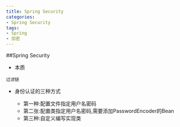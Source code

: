 ```yaml
---
title: Spring Security
categories:
- Spring Security
tags: 
- Spring
- 加密
---
```


##Spring Security

* 本质

```过滤链```

* 身份认证的三种方式

    * 第一种:配置文件指定用户名密码
    * 第二张:配置类指定用户名密码,需要添加PasswordEncoder的Bean
    * 第三种:自定义编写实现类
